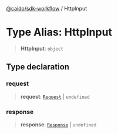 [@caido/sdk-workflow](../index.md) / HttpInput

# Type Alias: HttpInput

> **HttpInput**: `object`

## Type declaration

### request

> **request**: [`Request`](Request.md) \| `undefined`

### response

> **response**: [`Response`](Response.md) \| `undefined`

